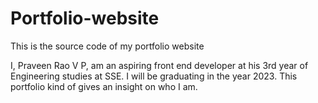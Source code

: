 # Portfolio-website
This is the source code of my portfolio website


I, Praveen Rao V P, am an aspiring front end developer at his 3rd year of Engineering studies at SSE. I will be graduating in the year 2023. 
This portfolio kind of gives an insight on who I am.
